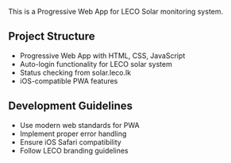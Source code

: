 <!-- LecoSolar PWA Project Instructions -->

This is a Progressive Web App for LECO Solar monitoring system.

## Project Structure
- Progressive Web App with HTML, CSS, JavaScript
- Auto-login functionality for LECO solar system
- Status checking from solar.leco.lk
- iOS-compatible PWA features

## Development Guidelines
- Use modern web standards for PWA
- Implement proper error handling
- Ensure iOS Safari compatibility
- Follow LECO branding guidelines